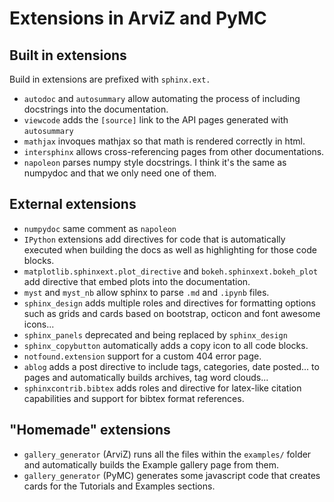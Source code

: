 # Extensions in ArviZ and PyMC
## Built in extensions
Build in extensions are prefixed with `sphinx.ext.`
* `autodoc` and `autosummary` allow automating the process of including
  docstrings into the documentation.
* `viewcode` adds the `[source]` link to the API pages generated with
  `autosummary`
* `mathjax` invoques mathjax so that math is rendered correctly in html.
* `intersphinx` allows cross-referencing pages from other documentations.
* `napoleon` parses numpy style docstrings. I think it's the same as numpydoc and
  that we only need one of them.

## External extensions
* `numpydoc` same comment as `napoleon`
* `IPython` extensions add directives for code that is automatically executed when
  building the docs as well as highlighting for those code blocks.
* `matplotlib.sphinxext.plot_directive` and `bokeh.sphinxext.bokeh_plot`
  add directive that embed plots into the documentation.
* `myst` and `myst_nb` allow sphinx to parse `.md` and `.ipynb` files.
* `sphinx_design` adds multiple roles and directives for formatting options
  such as grids and cards based on bootstrap, octicon and font awesome icons...
* `sphinx_panels` deprecated and being replaced by `sphinx_design`
* `sphinx_copybutton` automatically adds a copy icon to all code blocks.
* `notfound.extension` support for a custom 404 error page.
* `ablog` adds a post directive to include tags, categories, date posted...
  to pages and automatically builds archives, tag word clouds...
* `sphinxcontrib.bibtex` adds roles and directive for latex-like citation
  capabilities and support for bibtex format references.


## "Homemade" extensions
* `gallery_generator` (ArviZ) runs all the files within the `examples/` folder
  and automatically builds the Example gallery page from them.
* `gallery_generator` (PyMC) generates some javascript code that creates cards
  for the Tutorials and Examples sections.
